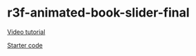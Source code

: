 # r3f-animated-book-slider-final

[Video tutorial](https://youtu.be/b7a_Y1Ja6js)

[Starter code](https://github.com/wass08/r3f-animated-book-slider-starter)

